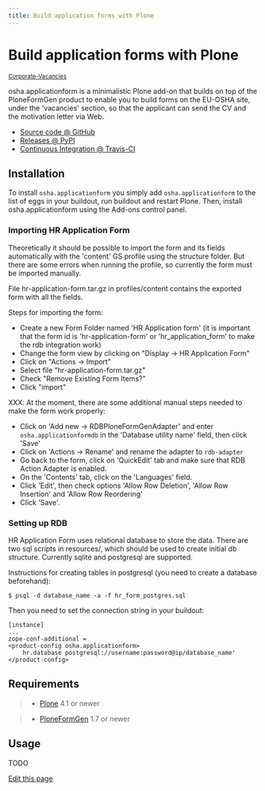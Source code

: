 ```yaml
---
title: Build application forms with Plone
---
```

#  Build application forms with Plone


<small class="github">[Corporate-Vacancies](https://github.com/EU-OSHA/Corporate-Vacancies)</small>

osha.applicationform is a minimalistic Plone add-on that builds on top of the
PloneFormGen product to enable you to build forms on the EU-OSHA site, under
the 'vacancies' section, so that the applicant can send the CV and the
motivation letter via Web.

  * [Source code @ GitHub](http://github.com/syslabcom/osha.applicationform)
  * [Releases @ PyPI](http://pypi.python.org/pypi/osha.applicationform)
  * [Continuous Integration @ Travis-CI](http://travis-ci.org/syslabcom/osha.applicationform)

##  Installation

To install `osha.applicationform` you simply add `osha.applicationform` to the
list of eggs in your buildout, run buildout and restart Plone. Then, install
osha.applicationform using the Add-ons control panel.

###  Importing HR Application Form

Theoretically it should be possible to import the form and its fields
automatically with the 'content' GS profile using the structure folder. But
there are some errors when running the profile, so currently the form must be
imported manually.

File hr-application-form.tar.gz in profiles/content contains the exported form
with all the fields.

Steps for importing the form:

  * Create a new Form Folder named 'HR Application form' (it is important that the form id is 'hr-application-form' or 'hr_application_form' to make the rdb integration work)
  * Change the form view by clicking on "Display -> HR Application Form"
  * Click on "Actions -> Import"
  * Select file "hr-application-form.tar.gz"
  * Check "Remove Existing Form Items?"
  * Click "import"

XXX: At the moment, there are some additional manual steps needed to make the
form work properly:

  * Click on 'Add new -> RDBPloneFormGenAdapter' and enter `osha.applicationformdb` in the 'Database utility name' field, then click 'Save'
  * Click on 'Actions -> Rename' and rename the adapter to `rdb-adapter`
  * Go back to the form, click on 'QuickEdit' tab and make sure that RDB Action Adapter is enabled.
  * On the 'Contents' tab, click on the 'Languages' field.
  * Click 'Edit', then check options 'Allow Row Deletion', 'Allow Row Insertion' and 'Allow Row Reordering'
  * Click 'Save'.

###  Setting up RDB

HR Application Form uses relational database to store the data. There are two
sql scripts in resources/, which should be used to create initial db
structure. Currently sqlite and postgresql are supported.

Instructions for creating tables in postgresql (you need to create a database
beforehand):

    
    
    $ psql -d database_name -a -f hr_form_postgres.sql
    

Then you need to set the connection string in your buildout:

    
    
    [instance]
    ...
    zope-conf-additional =
    <product-config osha.applicationform>
        hr.database postgresql://username:password@ip/database_name'
    </product-config>
    

##  Requirements

>   * [Plone](http://plone.org/) 4.1 or newer

>   * [PloneFormGen](http://plone.org/products/ploneformgen) 1.7 or newer

>

##  Usage

TODO

[Edit this page](https://github.com/EU-OSHA/Corporate-Vacancies/edit/master/README.rst)
